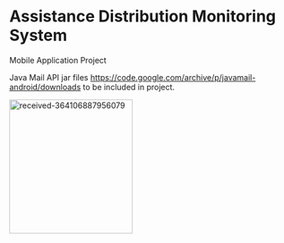 # Assistance Distribution Monitoring System
Mobile Application Project

Java Mail API jar files https://code.google.com/archive/p/javamail-android/downloads to be included in project.
<p>
<img src="https://i.ibb.co/RchSMGb/received-364106887956079.webp" alt="received-364106887956079" width="220" height="240">
</p>
